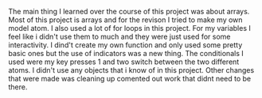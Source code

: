 The main thing I learned over the course of this project was about arrays. Most of this project is arrays and for the revison I tried to make my own model atom. I also used a lot of for loops in this project. For my variables I feel like i didn't use them to much and they were just used for some interactivity. I dind't create my own function and only used some pretty basic ones but the use of indicators was a new thing. The conditionals I used were my key presses 1 and two switch between the two different atoms. I didn't use any objects that i know of in this project.
Other changes that were made was cleaning up comented out work that didnt need to be there.